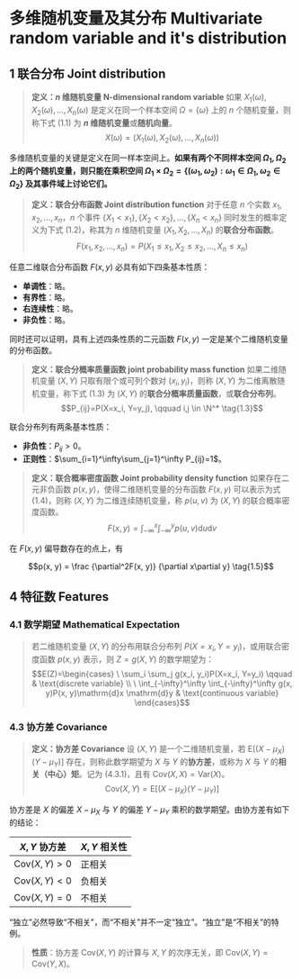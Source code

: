 <!-- @import "../../引用/my-style.less" -->

# 多维随机变量及其分布 Multivariate random variable and it's distribution

## $1$ 联合分布 Joint distribution

> **定义：$n$ 维随机变量 N-dimensional random variable**
> 如果 $X_1(\omega), X_2(\omega), \dots, X_n(\omega)$ 是定义在同一个样本空间 $\Omega=\{\omega\}$ 上的 $n$ 个随机变量，则称下式 $(1.1)$ 为 **$n$ 维随机变量**或**随机向量**。
> $$X(\omega)=(X_1(\omega), X_2(\omega), \dots, X_n(\omega)) \tag{1.1}$$

多维随机变量的关键是定义在同一样本空间上。**如果有两个不同样本空间 $\Omega_1, \Omega_2$ 上的两个随机变量，则只能在乘积空间 $\Omega_1 \times \Omega_2=\{(\omega_1, \omega_2):\omega_1 \in \Omega_1, \omega_2 \in \Omega_2\}$ 及其事件域上讨论它们。**

> **定义：联合分布函数 Joint distribution function**
> 对于任意 $n$ 个实数 $x_1, x_2, \dots, x_n$，$n$ 个事件 $\{X_1 < x_1\}, \{X_2 < x_2\}, \dots, \{X_n < x_n\}$ 同时发生的概率定义为下式 $(1.2)$，称其为 $n$ 维随机变量 $(X_1, X_2, \dots, X_n)$ 的**联合分布函数**。
> $$F(x_1, x_2, \dots, x_n)=P(X_1 \leq x_1, X_2 \leq x_2, \dots, X_n \leq x_n) \tag{1.2}$$

任意二维联合分布函数 $F(x, y)$ 必具有如下四条基本性质：

- **单调性**：略。
- **有界性**：略。
- **右连续性**：略。
- **非负性**：略。

同时还可以证明，具有上述四条性质的二元函数 $F(x, y)$ 一定是某个二维随机变量的分布函数。

> **定义：联合分概率质量函数 joint probability mass function**
> 如果二维随机变量 $(X, Y)$ 只取有限个或可列个数对 $(x_i, y_i)$，则称 $(X, Y)$ 为二维离散随机变量，称下式 $(1.3)$ 为 $(X, Y)$ 的**联合分概率质量函数**，或**联合分布列**。
> $$P_{ij}=P(X=x_i, Y=y_j), \qquad i,j \in \N^* \tag{1.3}$$

联合分布列有两条基本性质：

- **非负性**：$P_{ij} > 0$。
- **正则性**：$\sum_{i=1}^\infty\sum_{j=1}^\infty P_{ij}=1$。

> **定义：联合概率密度函数 Joint probability density function**
> 如果存在二元非负函数 $p(x, y)$，使得二维随机变量的分布函数 $F(x, y)$ 可以表示为式 $(1.4)$，则称 $(X, Y)$ 为二维连续随机变量，称 $p(u, v)$ 为 $(X, Y)$ 的联合概率密度函数。
> $$F(x, y)=\int_{-\infty}^x \int_{-\infty}^y p(u, v)\mathrm{d}u\mathrm{d}v \tag{1.4}$$

在 $F(x, y)$ 偏导数存在的点上，有

$$p(x, y) = \frac {\partial^2F(x, y)} {\partial x\partial y} \tag{1.5}$$

<!-- ## $2$ 边际分布与随机变量的独立性 -->

<!-- ## $3$ 多维随机变量函数的分布 -->

## $4$ 特征数 Features

### $4.1$ 数学期望 Mathematical Expectation

> 若二维随机变量 $(X, Y)$ 的分布用联合分布列 $P(X=x_i, Y=y_i)$，或用联合密度函数 $p(x, y)$ 表示，则 $Z=g(X, Y)$ 的数学期望为：
> $$E(Z)=\begin{cases}
> \ \sum_i \sum_j g(x_i, y_i)P(X=x_i, Y=y_i) \qquad                                   & \text{discrete variable} \\
> \ \int_{-\infty}^\infty \int_{-\infty}^\infty g(x, y)P(x, y)\mathrm{d}x \mathrm{d}y & \text{continuous variable}
> \end{cases}$$

### $4.3$ 协方差 Covariance

> **定义：协方差 Covariance**
> 设 $(X, Y)$ 是一个二维随机变量，若 $\mathrm{E}[(X-\mu_X)(Y-\mu_Y)]$ 存在，则称此数学期望为 $X$ 与 $Y$ 的**协方差**，或称为 $X$ 与 $Y$ 的**相关（中心）矩**。记为 $(4.3.1)$，且有 $\mathrm{Cov}(X, X)=\mathrm{Var}(X)$。
> $$\mathrm{Cov}(X, Y)=\mathrm{E}[(X-\mu_X)(Y-\mu_Y)] \tag{4.3.1}$$

协方差是 $X$ 的偏差 $X-\mu_X$ 与 $Y$ 的偏差 $Y-\mu_Y$ 乘积的数学期望。由协方差有如下的结论：

| $X, Y$ 协方差  | $X, Y$ 相关性 |
|---|---|
| $\mathrm{Cov}(X, Y) > 0$  | 正相关  |
| $\mathrm{Cov}(X, Y) < 0$  | 负相关  |
| $\mathrm{Cov}(X, Y) = 0$  | 不相关  |

“独立”必然导致“不相关”，而“不相关”并不一定“独立”。“独立”是“不相关”的特例。

> **性质**：协方差 $\mathrm{Cov}(X, Y)$ 的计算与 $X, Y$ 的次序无关，即 $\mathrm{Cov}(X, Y) = \mathrm{Cov}(Y, X)$。
